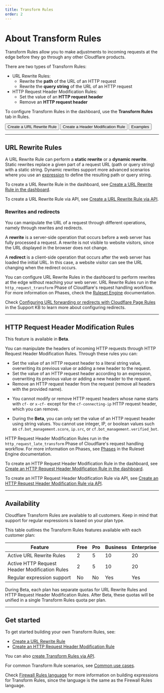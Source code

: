 ```yaml
---
title: Transform Rules
order: 2
---
```


# About Transform Rules

Transform Rules allow you to make adjustments to incoming requests at the edge before they go through any other Cloudflare products.

There are two types of Transform Rules:

* URL Rewrite Rules:
    * Rewrite the **path** of the URL of an HTTP request
    * Rewrite the **query string** of the URL of an HTTP request
* HTTP Request Header Modification Rules:
    * Set the value of an **HTTP request header**
    * Remove an **HTTP request header**

To configure Transform Rules in the dashboard, use the **Transform Rules** tab in Rules.

<ButtonGroup>
  <Button type="primary" href="/transform/create-url-rewrite-rule">Create a URL Rewrite Rule</Button>
  <Button type="primary" href="/transform/create-header-modification-rule">Create a Header Modification Rule</Button>
  <Button type="secondary" href="/transform/use-cases">Examples</Button>
</ButtonGroup>

---

## URL Rewrite Rules

A URL Rewrite Rule can perform a **static rewrite** or a **dynamic rewrite**. Static rewrites replace a given part of a request URL (path or query string) with a static string. Dynamic rewrites support more advanced scenarios where you use an [expression](https://secret.wiki/firewall/cf-firewall-rules/fields-and-expressions) to define the resulting path or query string.

To create a URL Rewrite Rule in the dashboard, see [Create a URL Rewrite Rule in the dashboard](/transform/create-url-rewrite-rule).

To create a URL Rewrite Rule via API, see [Create a URL Rewrite Rule via API](/transform/api/url-rewrite-rule).

### Rewrites and redirects 

You can manipulate the URL of a request through different operations, namely through rewrites and redirects. 

A **rewrite** is a server-side operation that occurs before a web server has fully processed a request. A rewrite is not visible to website visitors, since the URL displayed in the browser does not change. 

A **redirect** is a client-side operation that occurs after the web server has loaded the initial URL. In this case, a website visitor can see the URL changing when the redirect occurs.

You can configure URL Rewrite Rules in the dashboard to perform rewrites at the edge without reaching your web server. URL Rewrite Rules run in the `http_request_transform` Phase of Cloudflare's request handling workflow. For more information on Phases, check the [Ruleset Engine](https://secret.wiki/firewall/cf-rulesets) documentation.

Check [Configuring URL forwarding or redirects with Cloudflare Page Rules](https://support.cloudflare.com/hc/articles/200172286) in the Support KB to learn more about configuring redirects.

---

## HTTP Request Header Modification Rules

<Aside type="note">

This feature is available in **Beta**.

</Aside>

You can manipulate the headers of incoming HTTP requests through HTTP Request Header Modification Rules. Through these rules you can:

* Set the value of an HTTP request header to a literal string value, overwriting its previous value or adding a new header to the request.
* Set the value of an HTTP request header according to an expression, overwriting its previous value or adding a new header to the request.
* Remove an HTTP request header from the request (remove all headers with the provided name).

<Aside type='warning' label='Limitations'>

* You cannot modify or remove HTTP request headers whose name starts with `cf-` or `x-cf-` except for the `cf-connecting-ip` HTTP request header, which you can remove.

* During the **Beta**, you can only set the value of an HTTP request header using string values. You cannot use integer, IP, or boolean values such as `cf.bot_management.score`, `ip.src`, or `cf.bot_management.verified_bot`.

</Aside>

HTTP Request Header Modification Rules run in the `http_request_late_transform` Phase of Cloudflare's request handling workflow. For more information on Phases, see [Phases](https://secret.wiki/firewall/cf-rulesets#phases) in the Ruleset Engine documentation.

To create an HTTP Request Header Modification Rule in the dashboard, see [Create an HTTP Request Header Modification Rule in the dashboard](/transform/create-header-modification-rule).

To create an HTTP Request Header Modification Rule via API, see [Create an HTTP Request Header Modification Rule via API](/transform/api/header-modification-rule).

---

## Availability

Cloudflare Transform Rules are available to all customers. Keep in mind that support for regular expressions is based on your plan type.

This table outlines the Transform Rules features available with each customer plan:

<TableWrap>

Feature                                       | Free | Pro | Business | Enterprise
----------------------------------------------|------|-----|----------|-----------
Active URL Rewrite Rules                      | 2    | 5   | 10       | 20
Active HTTP Request Header Modification Rules | 2    | 5   | 10       | 20
Regular expression support                    | No   | No  | Yes      | Yes

</TableWrap>

<Aside type='note' label='Note'>

During Beta, each plan has separate quotas for URL Rewrite Rules and HTTP Request Header Modification Rules. After Beta, these quotas will be unified in a single Transform Rules quota per plan.

</Aside>

---

## Get started

To get started building your own Transform Rules, see:

* [Create a URL Rewrite Rule](/transform/create-url-rewrite-rule)
* [Create an HTTP Request Header Modification Rule](/transform/create-header-modification-rule)

You can also [create Transform Rules via API](/transform/api).

For common Transform Rule scenarios, see [Common use cases](/transform/use-cases).

Check [Firewall Rules language](https://secret.wiki/firewall/cf-firewall-language) for more information on building expressions for Transform Rules, since the language is the same as the Firewall Rules language.

